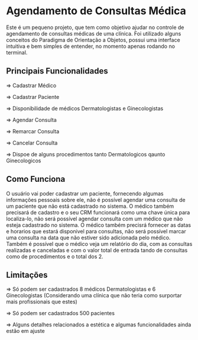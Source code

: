 ﻿# Agendamento de Consultas Médica
 Este é um pequeno projeto, que tem como objetivo ajudar no controle de agendamento de consultas médicas de uma clínica. Foi utilizado alguns conceitos do Paradigma de Orientação a Objetos, possui uma interface intuitiva e bem simples de entender, no momento apenas rodando no terminal.
 

 ## Principais Funcionalidades
 => Cadastrar Médico

 
 => Cadastrar Paciente

 
 => Disponibilidade de médicos Dermatologistas e Ginecologistas

 
 => Agendar Consulta

 
 => Remarcar Consulta

 
 => Cancelar Consulta

 
 => Dispoe de alguns procedimentos tanto Dermatologicos qaunto Ginecologicos
 

 ## Como Funciona
 O usuário vai poder cadastrar um paciente, fornecendo algumas informações pessoais sobre ele, não é possível agendar uma consulta de um paciente que não está cadastrado no sistema. O médico também precisará de cadastro e o seu CRM funcionará como uma chave única para localiza-lo, não será possível agendar consulta com um médico que não esteja cadastrado no sistema. O médico também precisrá fornecer as datas e horarios que estará disponivel para consultas, não será possível marcar uma consulta na data que não estiver sido adicionada pelo médico. Também é possível que o médico veja um relatório do dia, com as consultas realizadas e canceladas e com o valor total de entrada tando de consultas como de procedimentos e o total dos 2.

 ## Limitações
 => Só podem ser cadastrados 8 médicos Dermatologistas e 6 Ginecologistas (Considerando uma clínica que não teria como surportar mais profissionais que estes)

 => Só podem ser cadastrados 500 pacientes

 => Alguns detalhes relacionados a estética e algumas funcionalidades ainda estão em ajuste
